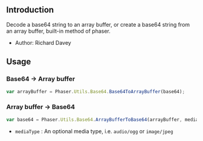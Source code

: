## Introduction

Decode a base64 string to an array buffer, or create a base64 string from an array buffer, built-in method of phaser.

- Author: Richard Davey

## Usage

### Base64 -> Array buffer

```javascript
var arrayBuffer = Phaser.Utils.Base64.Base64ToArrayBuffer(base64);
```

### Array buffer -> Base64

```javascript
var base64 = Phaser.Utils.Base64.ArrayBufferToBase64(arrayBuffer, mediaType);
```

- `mediaType` : An optional media type, i.e. `audio/ogg` or `image/jpeg`